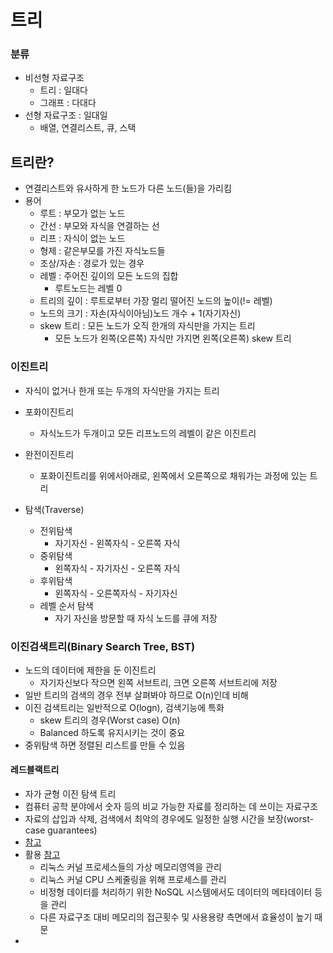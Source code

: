 # 트리

### 분류
- 비선형 자료구조
    - 트리 : 일대다
    - 그래프 : 다대다
- 선형 자료구조 : 일대일
    - 배열, 연결리스트, 큐, 스택

##  트리란?
- 연결리스트와 유사하게 한 노드가 다른 노드(들)을 가리킴
- 용어
    - 루트 : 부모가 없는 노드
    - 간선 : 부모와 자식을 연결하는 선
    - 리프 : 자식이 없는 노드
    - 형제 : 같은부모를 가진 자식노드들 
    - 조상/자손 : 경로가 있는 경우
    - 레벨 : 주어진 깊이의 모든 노드의 집합
        - 루트노드는 레벨 0
    - 트리의 깊이 : 루트로부터 가장 멀리 떨어진 노드의 높이(!= 레벨)
    - 노드의 크기 : 자손(자식이아님)노드 개수 + 1(자기자신)
    - skew 트리 : 모든 노드가 오직 한개의 자식만을 가지는 트리
        - 모든 노드가 왼쪽(오른쪽) 자식만 가지면 왼쪽(오른쪽) skew 트리

### 이진트리 
- 자식이 없거나 한개 또는 두개의 자식만을 가지는 트리
- 포화이진트리
    - 자식노드가 두개이고 모든 리프노드의 레벨이 같은 이진트리
- 완전이진트리
    - 포화이진트리를 위에서아래로, 왼쪽에서 오른쪽으로 채워가는 과정에 있는 트리

- 탐색(Traverse)
    - 전위탐색
        - 자기자신 - 왼쪽자식 - 오른쪽 자식
    - 중위탐색
        - 왼쪽자식 - 자기자신 - 오른쪽 자식
    - 후위탐색
        - 왼쪽자식 - 오른쪽자식 - 자기자신
    - 레벨 순서 탐색
        - 자기 자신을 방문할 때 자식 노드를 큐에 저장

### 이진검색트리(Binary Search Tree, BST)
- 노드의 데이터에 제한을 둔 이진트리 
    - 자기자신보다 작으면 왼쪽 서브트리, 크면 오른쪽 서브트리에 저장
- 일반 트리의 검색의 경우 전부 살펴봐야 하므로 O(n)인데 비해
- 이진 검색트리는 일반적으로 O(logn), 검색기능에 특화
    - skew 트리의 경우(Worst case) O(n)
    - Balanced 하도록 유지시키는 것이 중요
- 중위탐색 하면 정렬된 리스트를 만들 수 있음

#### 레드블랙트리
- 자가 균형 이진 탐색 트리
- 컴퓨터 공학 분야에서 숫자 등의 비교 가능한 자료를 정리하는 데 쓰이는 자료구조
- 자료의 삽입과 삭제, 검색에서 최악의 경우에도 일정한 실행 시간을 보장(worst-case guarantees)
- [참고](https://ko.wikipedia.org/wiki/%EB%A0%88%EB%93%9C-%EB%B8%94%EB%9E%99_%ED%8A%B8%EB%A6%AC)
- 활용 [참고](https://koreascience.kr/article/JAKO201907752705892.pdf)
    - 리눅스 커널 프로세스들의 가상 메모리영역을 관리
    - 리눅스 커널 CPU 스케줄링을 위해 프로세스를 관리
    - 비정형 데이터를 처리하기 위한 NoSQL 시스템에서도 데이터의 메타데이터 등을 관리
    - 다른 자료구조 대비 메모리의 접근횟수 및 사용용량 측면에서 효율성이 높기 때문
- 

